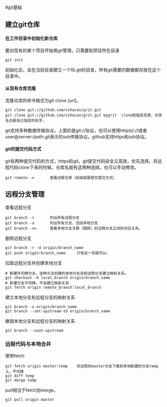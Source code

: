 #git基础
## 建立git仓库
#### 在工作目录中初始化新仓库
要对现有的某个项目开始用git管理，只需要到项目所在目录
```
git init
```
初始化后，会在当前目录建立一个叫.git的目录，所有git需要的数据都存放在这个目录中。
#### 从现有仓库克隆
克隆仓库的命令格式为git clone [url]。
```
git clone git://github.com/schacon/grit.git
git clone git://github.com/schacon/grit.git mygrit  clone到指定目录，仓库名也是自己指定的名字。
```
git支持多种数据传输协议。上面的是git://协议，也可以使用http(s)://或者user@server:/path.git表示的ssh传输协议。github支持https和ssh协议。
#### git的提交代码方式
git有两种提交代码的方式，https和git。git提交代码安全又高效，优先选择。将远程代码clone下来的时候，仓库名就有这两种选择。也可以手动修改。
```
git remote -v		查看远程仓库（前缀就是提交提交方式）
```
## 远程分支管理
查看远程分支
```
git branch -r		列出所有远程分支
git branch -a		列出所有分支，包括本地分支
git branch -vv		查看本地分支关联（跟踪）的远程分支之间的对应关系。
```
删除远程分支
```
git branch -r -d origin/branch_name
git push origin:branch_name		只有这一句就可以。
```
拉取远程分支并创建本地分支
```
# 新建并切换分支，这种方法创建的本地分支会和远程分支建立映射关系。
git checkout -b local_branch origin/branch_name
# 新建分支不切换，不会建立映射关系
git fetch origin remote_branch:local_branch
```
建立本地分支和远程分支的映射关系
```
git branch -u origin/branch_name
git branch --set-upstream-to origin/branch_name
```
撤销本地分支和远程分支的映射关系
```
git branch --uset-upstream
```
### 远程代码与本地合并
使用fetch
```
git fetch origin master:temp	将远程的master分支下载到本地新建的分支temp上，不切换
git diff temp
git merge temp
```
pull相当于fetch加merge。
```
git pull origin master
```
